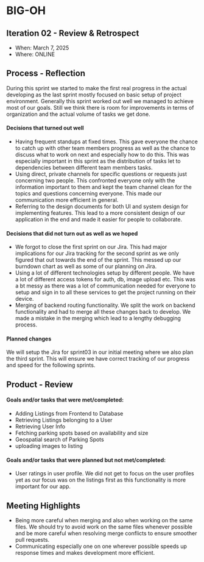 # BIG-OH

## Iteration 02 - Review & Retrospect

* When: March 7, 2025
* Where: ONLINE

## Process - Reflection

During this sprint we started to make the first real progress in the actual developing as the 
last sprint mostly focused on basic setup of project environment. Generally this sprint worked 
out well we managed to achieve most of our goals. Still we think there is room for improvements 
in terms of organization and the actual volume of tasks we get done. 




#### Decisions that turned out well
- Having frequent standups at fixed times. This gave everyone the chance to catch up with other 
  team members progress as well as the chance to discuss what to work on next and especially how 
  to do this. This was especially important in this sprint as the distribution of tasks let to 
  dependencies between different team members tasks.
- Using direct, private channels for specific questions or requests just concerning two people. 
  This confronted everyone only with the information important to them and kept the team channel 
  clean for the topics and questions concerning everyone. This made our communication more 
  efficient in general.
- Referring to the design documents for both UI and system design for implementing features. 
  This lead to a more consistent design of our application in the end and made it easier for 
  people to collaborate.


#### Decisions that did not turn out as well as we hoped
- We forgot to close the first sprint on our Jira. This had major implications for our Jira 
  tracking for the second sprint as we only figured that out towards the end of the sprint. This 
  messed up our burndown chart as well as some of our planning on Jira. 
- Using a lot of different technologies setup by different people. We have a lot of different 
  access tokens for auth, db, image upload etc. This was a bt messy as there was a lot of 
  communication needed for everyone to setup and sign in to all these services to get the 
  project running on their device.
- Merging of backend routing functionality. We split the work on backend functionality and had 
  to merge all these changes back to develop. We made a mistake in the merging which lead to a 
  lengthy debugging process.


#### Planned changes

We will setup the Jira for sprint03 in our initial meeting where we also plan the third sprint. 
This will ensure we have correct tracking of our progress and speed for the following sprints.

## Product - Review

#### Goals and/or tasks that were met/completed:
- Adding Listings from Frontend to Database 
- Retrieving Listings belonging to a User
- Retrieving User Info
- Fetching parking spots based on availability and size
- Geospatial search of Parking Spots
- uploading images to listing
#### Goals and/or tasks that were planned but not met/completed:
- User ratings in user profile. We did not get to focus on the user profiles yet as our focus 
  was on the listings first as this functionality is more important for our app.

## Meeting Highlights
- Being more careful when merging and also when working on the same files. We should try to 
  avoid work on the same files whenever possible and be more careful when resolving merge 
  conflicts to ensure smoother pull requests.
- Communicating especially one on one wherever possible speeds up response times and makes 
  development more efficient.
